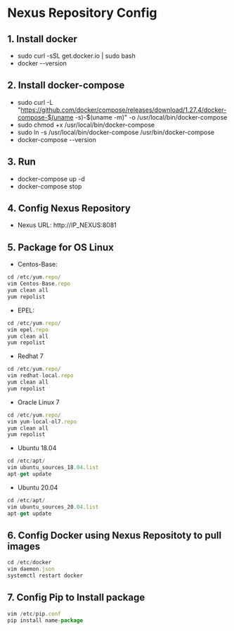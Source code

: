 Nexus Repository Config
==================
## 1. Install docker
- sudo curl -sSL get.docker.io | sudo bash
- docker --version
## 2. Install docker-compose
- sudo curl -L "https://github.com/docker/compose/releases/download/1.27.4/docker-compose-$(uname -s)-$(uname -m)" -o /usr/local/bin/docker-compose
- sudo chmod +x /usr/local/bin/docker-compose
- sudo ln -s /usr/local/bin/docker-compose /usr/bin/docker-compose
- docker-compose --version
## 3. Run
- docker-compose up -d
- docker-compose stop

## 4. Config Nexus Repository
- Nexus URL: http://IP_NEXUS:8081

## 5. Package for OS Linux
- Centos-Base: 

```javascript
cd /etc/yum.repo/
vim Centos-Base.repo
yum clean all
yum repolist
```
- EPEL: 
```javascript
cd /etc/yum.repo/
vim epel.repo
yum clean all
yum repolist
```
- Redhat 7
```javascript
cd /etc/yum.repo/
vim redhat-local.repo
yum clean all
yum repolist
```
- Oracle Linux 7
```javascript
cd /etc/yum.repo/
vim yum-local-ol7.repo
yum clean all
yum repolist
```
- Ubuntu 18.04
```javascript
cd /etc/apt/
vim ubuntu_sources_18.04.list
apt-get update
```
- Ubuntu 20.04
```javascript
cd /etc/apt/
vim ubuntu_sources_20.04.list
apt-get update
```

## 6. Config Docker using Nexus Repositoty to pull images
```javascript
cd /etc/docker
vim daemon.json
systemctl restart docker
```

## 7. Config Pip to Install package
```javascript
vim /etc/pip.conf
pip install name-package
```
